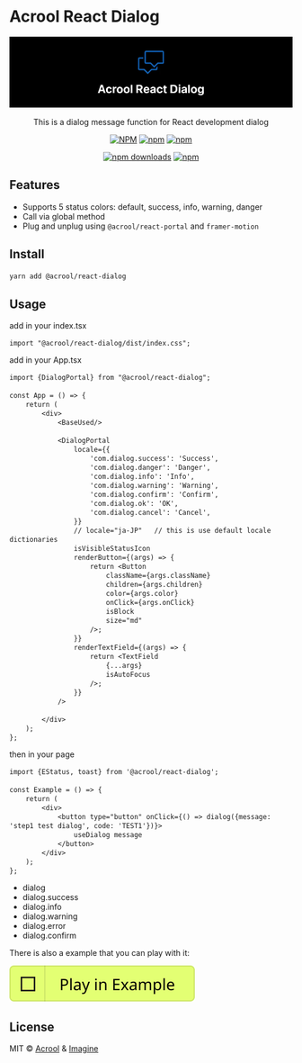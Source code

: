 # Acrool React Dialog

<a href="https://acrool-react-dialog.pages.dev/" title="Acrool React Dialog - This is a dialog message function for React development dialog">
    <img src="https://raw.githubusercontent.com/acrool/acrool-react-dialog/main/example/public/og.webp" alt="Acrool React Dialog Logo"/>
</a>

<p align="center">
    This is a dialog message function for React development dialog
</p>

<div align="center">

[![NPM](https://img.shields.io/npm/v/@acrool/react-dialog.svg?style=for-the-badge)](https://www.npmjs.com/package/@acrool/react-dialog)
[![npm](https://img.shields.io/bundlejs/size/@acrool/react-dialog?style=for-the-badge)](https://github.com/acrool/@acrool/react-dialog/blob/main/LICENSE)
[![npm](https://img.shields.io/npm/l/@acrool/react-dialog?style=for-the-badge)](https://github.com/acrool/react-dialog/blob/main/LICENSE)

[![npm downloads](https://img.shields.io/npm/dm/@acrool/react-dialog.svg?style=for-the-badge)](https://www.npmjs.com/package/@acrool/react-dialog)
[![npm](https://img.shields.io/npm/dt/@acrool/react-dialog.svg?style=for-the-badge)](https://www.npmjs.com/package/@acrool/react-dialog)

</div>




## Features

- Supports 5 status colors: default, success, info, warning, danger
- Call via global method
- Plug and unplug using `@acrool/react-portal` and `framer-motion`

## Install

```bash
yarn add @acrool/react-dialog
```

## Usage

add in your index.tsx
```tst
import "@acrool/react-dialog/dist/index.css";
```

add in your App.tsx

```tsx
import {DialogPortal} from "@acrool/react-dialog";

const App = () => {
    return (
        <div>
            <BaseUsed/>

            <DialogPortal
                locale={{
                    'com.dialog.success': 'Success',
                    'com.dialog.danger': 'Danger',
                    'com.dialog.info': 'Info',
                    'com.dialog.warning': 'Warning',
                    'com.dialog.confirm': 'Confirm',
                    'com.dialog.ok': 'OK',
                    'com.dialog.cancel': 'Cancel',
                }}
                // locale="ja-JP"   // this is use default locale dictionaries
                isVisibleStatusIcon
                renderButton={(args) => {
                    return <Button
                        className={args.className}
                        children={args.children}
                        color={args.color}
                        onClick={args.onClick}
                        isBlock
                        size="md"
                    />;
                }}
                renderTextField={(args) => {
                    return <TextField
                        {...args}
                        isAutoFocus
                    />;
                }}
            />
            
        </div>
    );
};
```

then in your page
```tsx
import {EStatus, toast} from '@acrool/react-dialog';

const Example = () => {
    return (
        <div>
            <button type="button" onClick={() => dialog({message: 'step1 test dialog', code: 'TEST1'})}>
                useDialog message
            </button>
        </div>
    );
};
```

- dialog
- dialog.success
- dialog.info
- dialog.warning
- dialog.error
- dialog.confirm


There is also a example that you can play with it:

[![Play react-editext-example](https://raw.githubusercontent.com/acrool/acrool-react-dialog/main/play-in-example-button.svg)](https://acrool-react-dialog.pages.dev)


## License

MIT © [Acrool](https://github.com/acrool) & [Imagine](https://github.com/imagine10255)

